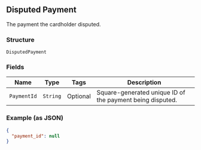 ## Disputed Payment

The payment the cardholder disputed.

### Structure

`DisputedPayment`

### Fields

| Name | Type | Tags | Description |
|  --- | --- | --- | --- |
| `PaymentId` | `String` | Optional | Square-generated unique ID of the payment being disputed. |

### Example (as JSON)

```json
{
  "payment_id": null
}
```

